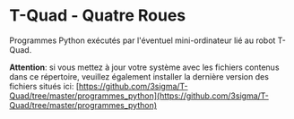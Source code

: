 # T-Quad - Quatre Roues
Programmes Python exécutés par l'éventuel mini-ordinateur lié au robot T-Quad.

**Attention**: si vous mettez à jour votre système avec les fichiers contenus dans ce répertoire, veuillez également installer la dernière version des fichiers situés ici:
[https://github.com/3sigma/T-Quad/tree/master/programmes_python](https://github.com/3sigma/T-Quad/tree/master/programmes_python)